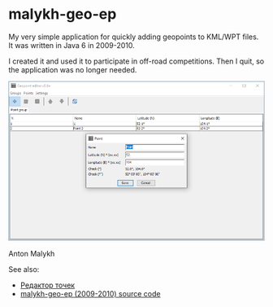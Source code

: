# malykh-geo-ep

My very simple application for quickly adding geopoints to KML/WPT files. It was written in Java 6 in 2009-2010.

I created it and used it to participate in off-road competitions. Then I quit, so the application was no longer needed.

![screenshot](malykh-geo-ep.png)

Anton Malykh

See also:
- [Редактор точек](https://malykh.com/soft/geo-ep/)
- [malykh-geo-ep (2009-2010) source code](https://malykh.blogspot.com/)

